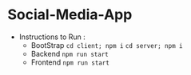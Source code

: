 # Social-Media-App

- Instructions to Run :
  - BootStrap
    `cd client; npm i`
    `cd server; npm i`
  - Backend
    `npm run start`
  - Frontend
    `npm run start`
